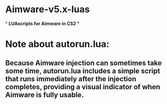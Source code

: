
# Aimware-v5.x-luas 

                                  
° **LUAscripts for Aimware in CS2** °


# Note about autorun.lua: 
## Because Aimware injection can sometimes take some time, autorun.lua includes a simple script that runs immediately after the injection completes, providing a visual indicator of when Aimware is fully usable.

